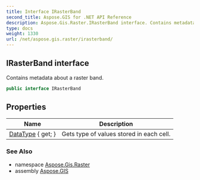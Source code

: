 ```yaml
---
title: Interface IRasterBand
second_title: Aspose.GIS for .NET API Reference
description: Aspose.Gis.Raster.IRasterBand interface. Contains metadata about a raster band.
type: docs
weight: 1330
url: /net/aspose.gis.raster/irasterband/
---
```

## IRasterBand interface

Contains metadata about a raster band.

```csharp
public interface IRasterBand
```

## Properties

| Name | Description |
| --- | --- |
| [DataType](../../aspose.gis.raster/irasterband/datatype/) { get; } | Gets type of values stored in each cell. |

### See Also

* namespace [Aspose.Gis.Raster](../../aspose.gis.raster/)
* assembly [Aspose.GIS](../../)


